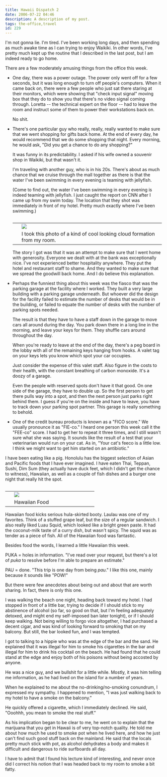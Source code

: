 ```yaml
---
title: Hawaii Dispatch 2
date: 2006-07-22 04:46
description: A description of my post.
tags: the-office,travel
id: 229
---
```

I'm not gonna lie.  I'm tired.  I've been working long days, and then spending as much awake time as I can trying to enjoy Waikiki.  In other words, I've pretty much kept up the routine that I described in the last post, but I am indeed ready to go home.

There are a few moderately amusing things from the office this week.
<span class="spanEndPreview">&nbsp;</span>
<ul><li>One day, there was a power outage.  The power only went off for a few seconds, but it was long enough to turn off people's computers.  When it came back on, there were a few people who just sat there staring at their monitors, which were showing that "check input signal" moving box that they do to show you that there's no video signal coming through.  Loretta -- the technical expert on the floor -- had to leave the room and instruct some of them to power their workstations back on.

No shit.</li>

<li>There's one particular guy who really, really, really wanted to make sure that we went shopping for gifts back home.  At the end of every day, he would recommend that we do some shopping that night.  Every morning, he would ask, "Did you get a chance to do any shopping?"

It was funny in its predictability.  I asked if his wife owned a souvenir shop in Waikiki, but that wasn't it.

I'm traveling with another guy, who is in his 20s.  There's about as much chance that we cruise through the mall together as there is that the water I've been swimming in every evening is teaming with jellyfish.

(Come to find out, the water I've been swimming in every evening is indeed teaming with jellyfish.  I just caught the report on CNN after I came up from my swim today.  The location that they shot was immediately in front of my hotel.  Pretty much exactly where I've been swimming.)

<table cellpadding="2" align="right"><tr><td width="5" rowspan="2"><spacer type="block" width="5" height="1"></td><td><img src="/img/hawaii-clouds.jpg"></td></tr><tr><td class="caption" >I took this photo of a kind of cool looking cloud formation from my room.</td></tr></table>

The story I got was that it was an attempt to make sure that I went home with generosity.  Everyone we dealt with at the bank was exceptionally nice.  I've not experienced better hospitality anywhere.  They put the hotel and restaurant staff to shame.  And they wanted to make sure that we spread the goodwill back home.  And I do believe this explanation.</li>

<li>Perhaps the funniest thing about this week was the fiasco that was the parking garage at the facility where I worked.  They built a very large building with a parking garage underneath.  But whoever did the design for the facility failed to estimate the number of desks that would be in the building, or failed to equate the number of desks with the number of parking spots needed.

The result is that they have to have a staff down in the garage to move cars all around during the day.  You park down there in a long line in the morning, and leave your keys for them.  They shuffle cars around throughout the day.

When you're ready to leave at the end of the day, there's a peg board in the lobby with all of the remaining keys hanging from hooks.  A valet tag on your keys lets you know which spot your car occupies.

Just consider the expense of this valet staff.  Also figure in the costs to their health, with the constant breathing of carbon monoxide.  It's a doozy of a garage.

Even the people with reserved spots don't have it that good.  On one side of the garage, they have to double up.  So the first person to get there pulls way into a spot, and then the next person just parks right behind them.  I guess if you're on the inside and have to leave, you have to track down your parking spot partner.  This garage is really something to behold.</li>

<li>One of the credit bureau products is known as a "FICO score."  We usually pronounce it as "FIE-co."  I heard one person this week call it the "FEE-co" score.  I had to get her to repeat it three times, and I still wasn't sure what she was saying.  It sounds like the result of a test that your veterinarian would run on your cat.  As in, "Your cat's feeco is a little low.  I think we might want to get him started on an antibiotic."</li></ul>

I have been eating like a pig.  Honolulu has the biggest selection of Asian and Pacific foods that I have ever imagined.  I have eaten Thai, Teppan, Sushi, Dim Sum (they actually have duck feet, which I didn't get the chance to witness), Hawaiian, as well as a couple of fish dishes and a burger one night that really hit the spot.

<table cellpadding="2" align="right"><tr><td width="5" rowspan="2"><spacer type="block" width="5" height="1"></td><td width="250" ><img src="/img/hawaiianfood.jpg"></td></tr><tr><td class="caption" width="250">Hawaiian Food</td></tr></table>

Hawaiian food kicks serious hula-skirted booty.  Laulau was one of my favorites.  Think of a stuffed grape leaf, but the size of a regular sandwich.  I also really liked Luau Squid, which looked like a bright green paste.  It had the coconut-milk taste of a curry dish, but wasn't spicy.  The squid was as tender as a piece of fish.  All of the Hawaiian food was fantastic.

Besides food the words, I learned a little Hawaiian this week.  

PUKA = holes in information.  "I've read over your request, but there's a lot of <i>puka</i> to resolve before I'm able to prepare an estimate."

PAU = done.  "This trip is one day from being <i>pau</i>."  I like this one, mainly because it sounds like "POW!"

But there were few anecdotes about being out and about that are worth sharing.  In fact, there is only this one.

I was walking the beach one night, heading back toward my hotel.  I had stopped in front of a little bar, trying to decide if I should stick to my abstinence of alcohol (so far, so good on that, but I'm feeling adequately detoxed, and might end my self-imposed ban later tonight), or if I should keep walking.  Not being willing to forgo vice altogether, I had purchased a decent cigar, and was kind of looking forward to smoking that on my balcony.  But still, the bar looked fun, and I was tempted.

I got to talking to a hippie who was at the edge of the bar and the sand.  He explained that it was illegal for him to smoke his cigarettes in the bar and illegal for him to drink his cocktail on the beach.  He had found that he could stand at the edge and enjoy both of his poisons without being accosted by anyone.

He was a nice guy, and we bullshit for a little while.  Mostly, it was him telling me information, as he had lived on the island for a number of years.  

When he explained to me about the no-drinking/no-smoking conundrum, I expressed my sympathy.  I happened to mention, "I was just walking back to my hotel to have a smoke on the balcony."

He quickly offered a cigarette, which I immediately declined.  He said, "Ooohhh, you mean to smoke the real stuff."

As his implication began to be clear to me, he went on to explain that the marijuana that you get in Hawaii is of very top-notch quality.  He told me about how much he used to smoke pot when he lived here, and how he just can't find such good stuff back on the mainland.  He said that the locals pretty much stick with pot, as alcohol dehydrates a body and makes it difficult and dangerous to ride surfboards all day.

I have to admit that I found his lecture kind of interesting, and never once did I correct his notion that I was headed back to my room to smoke a bit fatty.

